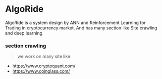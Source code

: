 # AlgoRide
AlgoRide is a system design by ANN and Reinforcement Learning for Trading in cryptocurrency market. And has many section like Site crawling and deep learning.


### section crawling
> we work on many site like
  -  https://www.cryptoquant.com/
  -  https://www.coinglass.com/
